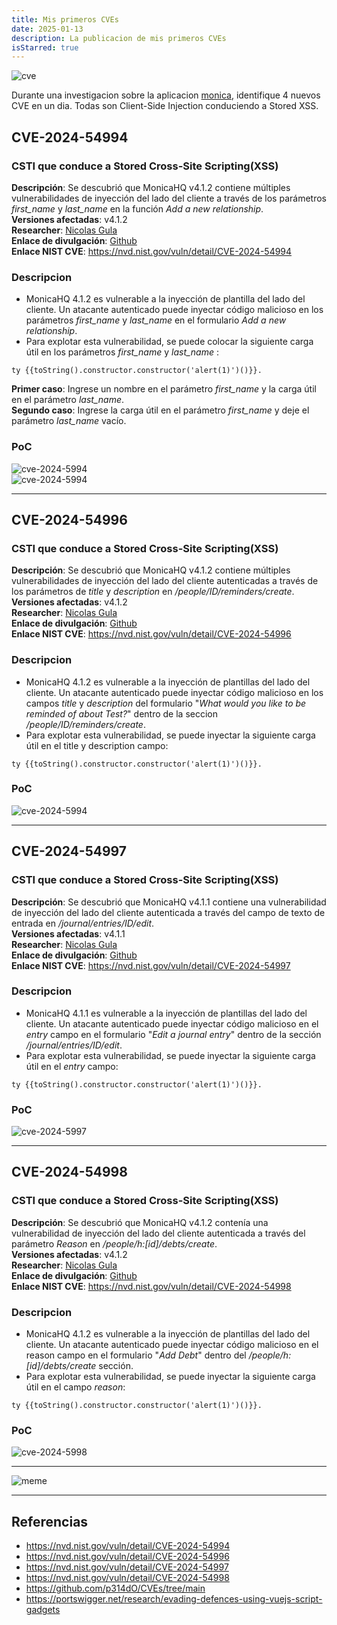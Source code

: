 ```yaml
---
title: Mis primeros CVEs
date: 2025-01-13
description: La publicacion de mis primeros CVEs
isStarred: true
---
```



![cve](1.png)

Durante una investigacion sobre la aplicacion [monica](https://hub.docker.com/_/monica), identifique 4 nuevos CVE en un dia. Todas son Client-Side Injection conduciendo a Stored XSS.

## CVE-2024-54994
### CSTI que conduce a Stored Cross-Site Scripting(XSS)

**Descripción**: Se descubrió que MonicaHQ v4.1.2 contiene múltiples vulnerabilidades de inyección del lado del cliente a través de los parámetros *first_name* y *last_name* en la función *Add a new relationship*.  
**Versiones afectadas**: v4.1.2  
**Researcher**: [Nicolas Gula](https://www.linkedin.com/in/nicolasgula/)  
**Enlace de divulgación**: [Github](https://github.com/p314dO/CVEs/tree/main/CVE-2024-54994)  
**Enlace NIST CVE**: https://nvd.nist.gov/vuln/detail/CVE-2024-54994 

### Descripcion

- MonicaHQ 4.1.2 es vulnerable a la inyección de plantilla del lado del cliente. Un atacante autenticado puede inyectar código malicioso en los parámetros *first_name* y *last_name* en el formulario *Add a new relationship*.
- Para explotar esta vulnerabilidad, se puede colocar la siguiente carga útil en los parámetros *first_name* y *last_name* : 

```
ty {{toString().constructor.constructor('alert(1)')()}}. 
```

**Primer caso**: Ingrese un nombre en el parámetro *first_name* y la carga útil en el parámetro *last_name*.  
**Segundo caso**: Ingrese la carga útil en el parámetro *first_name* y deje el parámetro *last_name* vacío. 

### PoC

![cve-2024-5994](first_case.gif)   
![cve-2024-5994](second_case.gif)

---

## CVE-2024-54996
### CSTI que conduce a Stored Cross-Site Scripting(XSS)

**Descripción**: Se descubrió que MonicaHQ v4.1.2 contiene múltiples vulnerabilidades de inyección del lado del cliente autenticadas a través de los parámetros de *title* y *description* en */people/ID/reminders/create*.  
**Versiones afectadas**: v4.1.2  
**Researcher**: [Nicolas Gula](https://www.linkedin.com/in/nicolasgula/)  
**Enlace de divulgación**: [Github](https://github.com/p314dO/CVEs/tree/main/CVE-2024-54996)  
**Enlace NIST CVE**: https://nvd.nist.gov/vuln/detail/CVE-2024-54996

### Descripcion

- MonicaHQ 4.1.2 es vulnerable a la inyección de plantillas del lado del cliente. Un atacante autenticado puede inyectar código malicioso en los campos *title*  y *description* del formulario "*What would you like to be reminded of about Test?*"  dentro de la seccion */people/ID/reminders/create*. 
- Para explotar esta vulnerabilidad, se puede inyectar la siguiente carga útil en el title y description campo: 

```
ty {{toString().constructor.constructor('alert(1)')()}}. 
```

### PoC

![cve-2024-5994](PoC.gif)

---

## CVE-2024-54997
### CSTI que conduce a Stored Cross-Site Scripting(XSS)

**Descripción**: Se descubrió que MonicaHQ v4.1.1 contiene una vulnerabilidad de inyección del lado del cliente autenticada a través del campo de texto de entrada en */journal/entries/ID/edit*.  
**Versiones afectadas**: v4.1.1  
**Researcher**: [Nicolas Gula](https://www.linkedin.com/in/nicolasgula/)  
**Enlace de divulgación**: [Github](https://github.com/p314dO/CVEs/tree/main/CVE-2024-54997)  
**Enlace NIST CVE**: https://nvd.nist.gov/vuln/detail/CVE-2024-54997

### Descripcion

- MonicaHQ 4.1.1 es vulnerable a la inyección de plantillas del lado del cliente. Un atacante autenticado puede inyectar código malicioso en el *entry* campo en el formulario "*Edit a journal entry*" dentro de la sección */journal/entries/ID/edit*. 
- Para explotar esta vulnerabilidad, se puede inyectar la siguiente carga útil en el *entry* campo: 

```
ty {{toString().constructor.constructor('alert(1)')()}}.  
```

### PoC

![cve-2024-5997](PoC2.gif)

---

## CVE-2024-54998
### CSTI que conduce a Stored Cross-Site Scripting(XSS)

**Descripción**: Se descubrió que MonicaHQ v4.1.2 contenía una vulnerabilidad de inyección del lado del cliente autenticada a través del parámetro *Reason* en */people/h:[id]/debts/create*.  
**Versiones afectadas**: v4.1.2  
**Researcher**: [Nicolas Gula](https://www.linkedin.com/in/nicolasgula/)  
**Enlace de divulgación**: [Github](https://github.com/p314dO/CVEs/tree/main/CVE-2024-54998)  
**Enlace NIST CVE**: https://nvd.nist.gov/vuln/detail/CVE-2024-54998

### Descripcion

- MonicaHQ 4.1.2 es vulnerable a la inyección de plantillas del lado del cliente. Un atacante autenticado puede inyectar código malicioso en el reason campo en el formulario "*Add Debt*" dentro del */people/h:[id]/debts/create* sección. 
- Para explotar esta vulnerabilidad, se puede inyectar la siguiente carga útil en el campo *reason*: 

```
ty {{toString().constructor.constructor('alert(1)')()}}.  
```

### PoC

![cve-2024-5998](Poc3.gif)

---

![meme](meme.jpg)


----

## Referencias

- https://nvd.nist.gov/vuln/detail/CVE-2024-54994
- https://nvd.nist.gov/vuln/detail/CVE-2024-54996
- https://nvd.nist.gov/vuln/detail/CVE-2024-54997
- https://nvd.nist.gov/vuln/detail/CVE-2024-54998
- https://github.com/p314dO/CVEs/tree/main
- https://portswigger.net/research/evading-defences-using-vuejs-script-gadgets